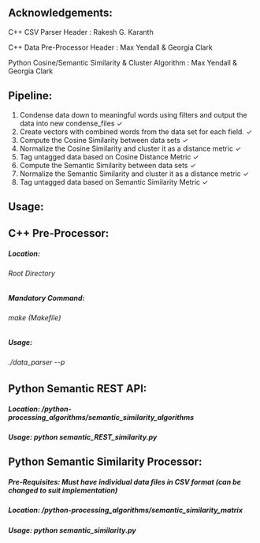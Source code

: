
Acknowledgements:
------
C++ CSV Parser Header               : Rakesh G. Karanth

C++ Data Pre-Processor Header       : Max Yendall & Georgia Clark

Python Cosine/Semantic Similarity & Cluster Algorithm           : Max Yendall & Georgia Clark


Pipeline:
------
1. Condense data down to meaningful words using filters and output the data into new condense_files ✓
2. Create vectors with combined words from the data set for each field. ✓
3. Compute the Cosine Similarity between data sets ✓
4. Normalize the Cosine Similarity and cluster it as a distance metric ✓
5. Tag untagged data based on Cosine Distance Metric ✓
6. Compute the Semantic Similarity between data sets ✓
7. Normalize the Semantic Similarity and cluster it as a distance metric ✓
8. Tag untagged data based on Semantic Similarity Metric ✓

Usage:
------
## C++ Pre-Processor:

##### Location:
###### Root Directory
##### Mandatory Command:
###### make (Makefile)
##### Usage:
###### ./data_parser --p

## Python Semantic REST API:

##### Location:           /python-processing_algorithms/semantic_similarity_algorithms
##### Usage:              python semantic_REST_similarity.py

## Python Semantic Similarity Processor:

##### Pre-Requisites:     Must have individual data files in CSV format (can be changed to suit implementation)
##### Location:           /python-processing_algorithms/semantic_similarity_matrix
##### Usage:              python semantic_similarity.py


